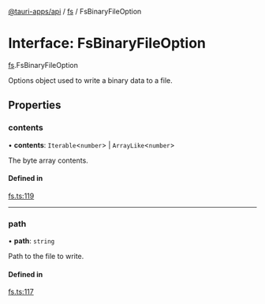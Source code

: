 [@tauri-apps/api](../README.md) / [fs](../modules/fs.md) / FsBinaryFileOption

# Interface: FsBinaryFileOption

[fs](../modules/fs.md).FsBinaryFileOption

Options object used to write a binary data to a file.

## Properties

### contents

• **contents**: `Iterable`<`number`\> \| `ArrayLike`<`number`\>

The byte array contents.

#### Defined in

[fs.ts:119](https://github.com/tauri-apps/tauri/blob/4541eaf/tooling/api/src/fs.ts#L119)

___

### path

• **path**: `string`

Path to the file to write.

#### Defined in

[fs.ts:117](https://github.com/tauri-apps/tauri/blob/4541eaf/tooling/api/src/fs.ts#L117)
